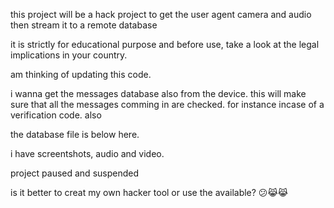 this project will be a hack project to get the user agent camera and audio then stream it to a remote database

it is strictly for educational purpose and before use, take a look at the legal implications in your country.

am thinking of updating this code.

i wanna get the messages database also from the device. this will make sure that all the messages comming in are checked. for instance incase of a verification code.
also

the database file is below here. 

i have screentshots, audio and video.


project paused and suspended



is it better to creat my own hacker tool or use the available?
😕😹😹
